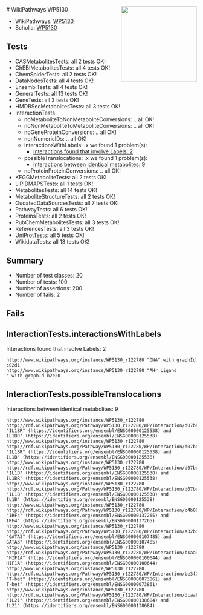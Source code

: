 <img style="float: right; width: 200px" src="https://upload.wikimedia.org/wikipedia/commons/thumb/8/83/Wplogo_with_text_500.png/640px-Wplogo_with_text_500.png" />
# WikiPathways WP5130

* WikiPathways: [WP5130](https://new.wikipathways.org/pathways/WP5130)
* Scholia: [WP5130](https://scholia.toolforge.org/wikipathways/WP5130)
## Tests
* CASMetabolitesTests: all 2 tests OK!
* ChEBIMetabolitesTests: all 4 tests OK!
* ChemSpiderTests: all 2 tests OK!
* DataNodesTests: all 4 tests OK!
* EnsemblTests: all 4 tests OK!
* GeneralTests: all 13 tests OK!
* GeneTests: all 3 tests OK!
* HMDBSecMetabolitesTests: all 3 tests OK!
* InteractionTests
    * noMetaboliteToNonMetaboliteConversions: .. all OK!
    * noNonMetaboliteToMetaboliteConversions: .. all OK!
    * noGeneProteinConversions: .. all OK!
    * nonNumericIDs: .. all OK!
    * interactionsWithLabels: .x we found 1 problem(s):
        * [Interactions found that involve Labels: 2](#630d2679)
    * possibleTranslocations: .x we found 1 problem(s):
        * [Interactions between identical metabolites: 9](#d59038cc)
    * noProteinProteinConversions: .. all OK!
* KEGGMetaboliteTests: all 2 tests OK!
* LIPIDMAPSTests: all 1 tests OK!
* MetabolitesTests: all 14 tests OK!
* MetaboliteStructureTests: all 2 tests OK!
* OudatedDataSourcesTests: all 7 tests OK!
* PathwayTests: all 6 tests OK!
* ProteinsTests: all 2 tests OK!
* PubChemMetabolitesTests: all 3 tests OK!
* ReferencesTests: all 3 tests OK!
* UniProtTests: all 5 tests OK!
* WikidataTests: all 13 tests OK!


## Summary

* Number of test classes: 20
* Number of tests: 100
* Number of assertions: 200
* Number of fails: 2

## Fails

<a name="630d2679" />

## InteractionTests.interactionsWithLabels

Interactions found that involve Labels: 2
```
http://www.wikipathways.org/instance/WP5130_r122780 "DNA" with graphId c02d1
http://www.wikipathways.org/instance/WP5130_r122780 "AHr Ligand
" with graphId b2e20
```

<a name="d59038cc" />

## InteractionTests.possibleTranslocations

Interactions between identical metabolites: 9
```
http://www.wikipathways.org/instance/WP5130_r122780 http://rdf.wikipathways.org/Pathway/WP5130_r122780/WP/Interaction/d07be "IL1BR" (https://identifiers.org/ensembl/ENSG00000125538) and 
IL1BR" (https://identifiers.org/ensembl/ENSG00000125538)
http://www.wikipathways.org/instance/WP5130_r122780 http://rdf.wikipathways.org/Pathway/WP5130_r122780/WP/Interaction/d07be "IL1BR" (https://identifiers.org/ensembl/ENSG00000125538) and 
IL1B" (https://identifiers.org/ensembl/ENSG00000125538)
http://www.wikipathways.org/instance/WP5130_r122780 http://rdf.wikipathways.org/Pathway/WP5130_r122780/WP/Interaction/d07be "IL1B" (https://identifiers.org/ensembl/ENSG00000125538) and 
IL1BR" (https://identifiers.org/ensembl/ENSG00000125538)
http://www.wikipathways.org/instance/WP5130_r122780 http://rdf.wikipathways.org/Pathway/WP5130_r122780/WP/Interaction/d07be "IL1B" (https://identifiers.org/ensembl/ENSG00000125538) and 
IL1B" (https://identifiers.org/ensembl/ENSG00000125538)
http://www.wikipathways.org/instance/WP5130_r122780 http://rdf.wikipathways.org/Pathway/WP5130_r122780/WP/Interaction/c4b06 "IRF4" (https://identifiers.org/ensembl/ENSG00000137265) and 
IRF4" (https://identifiers.org/ensembl/ENSG00000137265)
http://www.wikipathways.org/instance/WP5130_r122780 http://rdf.wikipathways.org/Pathway/WP5130_r122780/WP/Interaction/a32b5 "GATA3" (https://identifiers.org/ensembl/ENSG00000107485) and 
GATA3" (https://identifiers.org/ensembl/ENSG00000107485)
http://www.wikipathways.org/instance/WP5130_r122780 http://rdf.wikipathways.org/Pathway/WP5130_r122780/WP/Interaction/b1aa3 "HIF1A" (https://identifiers.org/ensembl/ENSG00000100644) and 
HIF1A" (https://identifiers.org/ensembl/ENSG00000100644)
http://www.wikipathways.org/instance/WP5130_r122780 http://rdf.wikipathways.org/Pathway/WP5130_r122780/WP/Interaction/be3f7 "T-bet" (https://identifiers.org/ensembl/ENSG00000073861) and 
T-bet" (https://identifiers.org/ensembl/ENSG00000073861)
http://www.wikipathways.org/instance/WP5130_r122780 http://rdf.wikipathways.org/Pathway/WP5130_r122780/WP/Interaction/dcaa8 "IL21" (https://identifiers.org/ensembl/ENSG00000138684) and 
IL21" (https://identifiers.org/ensembl/ENSG00000138684)
```


